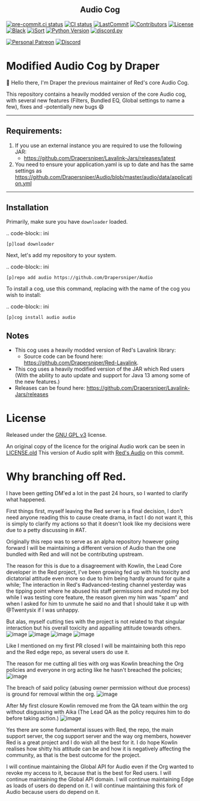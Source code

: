 <h2 align="center">Audio Cog</h2>

[![pre-commit.ci status](https://results.pre-commit.ci/badge/github/Drapersniper/Audio/master.svg)](https://results.pre-commit.ci/latest/github/Drapersniper/Audio/master)
[![CI status](https://github.com/Drapersniper/Audio/actions/workflows/main.yml/badge.svg)](https://github.com/Drapersniper/Audio/actions/workflows/main.yml)
[![LastCommit](https://img.shields.io/github/last-commit/Drapersniper/Audio?logo=Github&labelColor=292f35&logoColor=878f96&color=32c754)](https://github.com/Drapersniper/Audio/commits/master)
[![Contributors](https://img.shields.io/github/contributors/Drapersniper/Audio.svg?labelColor=292f35&logo=GitHub&logoColor=878f96&color=32c754)](https://github.com/Drapersniper/Audio/graphs/contributors)
[![License](https://img.shields.io/badge/License-GPLv3-blue.svg?labelColor=292f35&color=32c754)](https://github.com/Cog-Creators/Red-DiscordBot/blob/V3/develop/LICENSE)
[![Black](https://img.shields.io/badge/code%20style-black-000000.svg?labelColor=292f35&logo=python&logoColor=878f96&color=32c754)](https://github.com/psf/black)
[![iSort](https://img.shields.io/badge/%20imports-isort-%231674b1?style=flat&labelColor=292f35&logo=python&logoColor=878f96&color=32c754)](https://pycqa.github.io/isort)
[![Python Version](https://img.shields.io/pypi/pyversions/Red-Discordbot?labelColor=292f35&logo=python&logoColor=878f96&color=32c754)](https://www.python.org/downloads/)
[![discord.py](https://img.shields.io/badge/discord-py-blue.svg?labelColor=292f35&logo=python&logoColor=878f96&color=32c754)](https://github.com/Rapptz/discord.py/)

[![Personal Patreon](https://img.shields.io/badge/Support-Me!-black.svg?labelColor=292f35)](https://www.patreon.com/drapersniper)
[![Discord](https://img.shields.io/discord/850282003425394699?color=7289da&label=Support%20Server&logo=Discord&style=plastic&labelColor=292f35&logoColor=878f96)](https://discord.gg/bdnjFPQQaZ)

# Modified Audio Cog by Draper

:wave: Hello there, I'm Draper the previous maintainer of Red's core Audio Cog.

This repository contains a heavily modded version of the core Audio cog, with several new features (Filters, Bundled EQ, Global settings to name a few), fixes and -potentially new bugs :smile:

------------
## Requirements:
1. If you use an external instance you are required to use the following JAR:
    - <https://github.com/Drapersniper/Lavalink-Jars/releases/latest>
2. You need to ensure your application.yaml is up to date and has the same settings as <https://github.com/Drapersniper/Audio/blob/master/audio/data/application.yml>

------------
Installation
------------

Primarily, make sure you have `downloader` loaded.

.. code-block:: ini

    [p]load downloader

Next, let's add my repository to your system.

.. code-block:: ini

    [p]repo add audio https://github.com/Drapersniper/Audio

To install a cog, use this command, replacing <cog> with the name of the cog you wish to install:

.. code-block:: ini

    [p]cog install audio audio


## Notes
- This cog uses a heavily modded version of Red's Lavalink library:
  - Source code can be found here: https://github.com/Drapersniper/Red-Lavalink.
- This cog uses a heavily modified version of the JAR which Red users (With the ability to auto update and support for Java 13 among some of the new features.)
 - Releases can be found here: https://github.com/Drapersniper/Lavalink-Jars/releases

# License
Released under the [GNU GPL v3](https://www.gnu.org/licenses/gpl-3.0.en.html) license.

An original copy of the licence for the original Audio work can be seen in [LICENSE.old](LICENSE.old)
This version of Audio  split with [Red's Audio](https://github.com/Cog-Creators/Red-DiscordBot/commit/ca373052c53d88ac87d89632e4328ac09e890190) on this commit.

# Why branching off Red.
I have been getting DM'ed a lot in the past 24 hours, so I wanted to clarify what happened.

First things first, myself leaving the Red server is a final decision, I don't need anyone reading this to cause create drama, in fact I do not want it, this is simply to clarify my actions so that it doesn't look like my decisions were due to a petty discussing in #AT.

Originally this repo was to serve as an alpha repository however going forward I will be maintaining a different version of Audio than the one bundled with Red and will not be contributing upstream.

The reason for this is due to a disagreement with Kowlin, the Lead Core developer in the Red project, I've been growing fed up with his toxicity and dictatorial attitude even more so due to him being hardly around for quite a while;
The interaction in Red's #advanced-testing channel yesterday was the tipping point where he abused his staff permissions and muted my bot while I was testing core feature, the reason given my him was "spam" and when I asked for him to unmute he said no and that I should take it up with @Twentysix if I was unhappy.

But alas, myself cutting ties with the project is not related to that singular interaction but his overall toxicity and appalling attitude towards others.
![image](https://user-images.githubusercontent.com/27962761/120639810-ac85eb80-c469-11eb-8fd9-3ef683b91028.png)
![image](https://user-images.githubusercontent.com/27962761/120640248-24ecac80-c46a-11eb-845f-f7c8373350fc.png)
![image](https://user-images.githubusercontent.com/27962761/120640343-48175c00-c46a-11eb-9a95-bd1e6ef43ac0.png)
![image](https://user-images.githubusercontent.com/27962761/120641323-616cd800-c46b-11eb-93b2-1042feca1b84.png)

Like I mentioned on my first PR closed I will be maintaining both this repo and the Red edge repo, as several users do use it.

The reason for me cutting all ties with org was Kowlin breaching the Org policies and everyone in org acting like he hasn't breached the policies;
![image](https://user-images.githubusercontent.com/27962761/120639036-d5f24780-c468-11eb-92fd-3fe0dd890b59.png)

The breach of said policy (abusing owner permission without due process) is ground for removal within the org.
![image](https://user-images.githubusercontent.com/27962761/120639954-d7703f80-c469-11eb-8dcb-37ba8f1d5bf5.png)

After My first closure Kowlin removed me from the QA team within the org without disgussing with Aika (The Lead QA as the policy requires him to do before taking action.)
![image](https://user-images.githubusercontent.com/27962761/120639227-0803a980-c469-11eb-8466-b61cbc1b8f85.png)

Yes there are some fundamental issues with Red, the repo, the main support server, the cog support server and the way org members, however Red is a great project and I do wish all the best for it.
I do hope Kowlin realises how shitty his attitude can be and how it is negatively affecting the community, as that is the best outcome for the project.

I will continue maintaining the Global API for Audio even if the Org wanted to revoke my access to it, because that is the best for Red users.
I will continue maintaining the Global API domain.
I will continue maintaining Edge as loads of users do depend on it.
I will continue maintaining this fork of Audio because users do depend on it.
